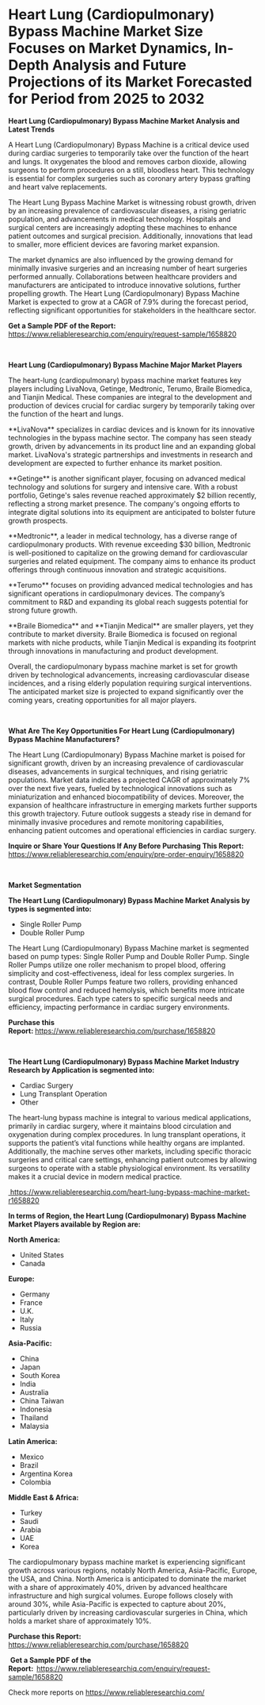 <p><h1>Heart Lung (Cardiopulmonary) Bypass Machine Market Size Focuses on Market Dynamics, In-Depth Analysis and Future Projections of its Market Forecasted for Period from 2025 to 2032</h1></p><p><strong>Heart Lung (Cardiopulmonary) Bypass Machine Market Analysis and Latest Trends</strong></p>
<p><p>A Heart Lung (Cardiopulmonary) Bypass Machine is a critical device used during cardiac surgeries to temporarily take over the function of the heart and lungs. It oxygenates the blood and removes carbon dioxide, allowing surgeons to perform procedures on a still, bloodless heart. This technology is essential for complex surgeries such as coronary artery bypass grafting and heart valve replacements.</p><p>The Heart Lung Bypass Machine Market is witnessing robust growth, driven by an increasing prevalence of cardiovascular diseases, a rising geriatric population, and advancements in medical technology. Hospitals and surgical centers are increasingly adopting these machines to enhance patient outcomes and surgical precision. Additionally, innovations that lead to smaller, more efficient devices are favoring market expansion. </p><p>The market dynamics are also influenced by the growing demand for minimally invasive surgeries and an increasing number of heart surgeries performed annually. Collaborations between healthcare providers and manufacturers are anticipated to introduce innovative solutions, further propelling growth. The Heart Lung (Cardiopulmonary) Bypass Machine Market is expected to grow at a CAGR of 7.9% during the forecast period, reflecting significant opportunities for stakeholders in the healthcare sector.</p></p>
<p><strong>Get a Sample PDF of the Report:&nbsp;</strong> <a href="https://www.reliableresearchiq.com/enquiry/request-sample/1658820?utm_campaign=3077&utm_medium=2&utm_source=Github&utm_content=ia&utm_term=23032025&utm_id=heart-lung-cardiopulmonary-bypass-machine">https://www.reliableresearchiq.com/enquiry/request-sample/1658820</a></p>
<p>&nbsp;</p>
<p><strong>Heart Lung (Cardiopulmonary) Bypass Machine Major Market Players</strong></p>
<p><p>The heart-lung (cardiopulmonary) bypass machine market features key players including LivaNova, Getinge, Medtronic, Terumo, Braile Biomedica, and Tianjin Medical. These companies are integral to the development and production of devices crucial for cardiac surgery by temporarily taking over the function of the heart and lungs.</p><p>**LivaNova** specializes in cardiac devices and is known for its innovative technologies in the bypass machine sector. The company has seen steady growth, driven by advancements in its product line and an expanding global market. LivaNova's strategic partnerships and investments in research and development are expected to further enhance its market position.</p><p>**Getinge** is another significant player, focusing on advanced medical technology and solutions for surgery and intensive care. With a robust portfolio, Getinge's sales revenue reached approximately $2 billion recently, reflecting a strong market presence. The company's ongoing efforts to integrate digital solutions into its equipment are anticipated to bolster future growth prospects.</p><p>**Medtronic**, a leader in medical technology, has a diverse range of cardiopulmonary products. With revenue exceeding $30 billion, Medtronic is well-positioned to capitalize on the growing demand for cardiovascular surgeries and related equipment. The company aims to enhance its product offerings through continuous innovation and strategic acquisitions.</p><p>**Terumo** focuses on providing advanced medical technologies and has significant operations in cardiopulmonary devices. The company’s commitment to R&D and expanding its global reach suggests potential for strong future growth.</p><p>**Braile Biomedica** and **Tianjin Medical** are smaller players, yet they contribute to market diversity. Braile Biomedica is focused on regional markets with niche products, while Tianjin Medical is expanding its footprint through innovations in manufacturing and product development.</p><p>Overall, the cardiopulmonary bypass machine market is set for growth driven by technological advancements, increasing cardiovascular disease incidences, and a rising elderly population requiring surgical interventions. The anticipated market size is projected to expand significantly over the coming years, creating opportunities for all major players.</p></p>
<p>&nbsp;</p>
<p><strong>What Are The Key Opportunities For Heart Lung (Cardiopulmonary) Bypass Machine Manufacturers?</strong></p>
<p><p>The Heart Lung (Cardiopulmonary) Bypass Machine market is poised for significant growth, driven by an increasing prevalence of cardiovascular diseases, advancements in surgical techniques, and rising geriatric populations. Market data indicates a projected CAGR of approximately 7% over the next five years, fueled by technological innovations such as miniaturization and enhanced biocompatibility of devices. Moreover, the expansion of healthcare infrastructure in emerging markets further supports this growth trajectory. Future outlook suggests a steady rise in demand for minimally invasive procedures and remote monitoring capabilities, enhancing patient outcomes and operational efficiencies in cardiac surgery.</p></p>
<p><strong>Inquire or Share Your Questions If Any Before Purchasing This Report:</strong> <a href="https://www.reliableresearchiq.com/enquiry/pre-order-enquiry/1658820?utm_campaign=3077&utm_medium=2&utm_source=Github&utm_content=ia&utm_term=23032025&utm_id=heart-lung-cardiopulmonary-bypass-machine">https://www.reliableresearchiq.com/enquiry/pre-order-enquiry/1658820</a></p>
<p>&nbsp;</p>
<p><strong>Market Segmentation</strong></p>
<p><strong>The Heart Lung (Cardiopulmonary) Bypass Machine Market Analysis by types is segmented into:</strong></p>
<p><ul><li>Single Roller Pump</li><li>Double Roller Pump</li></ul></p>
<p><p>The Heart Lung (Cardiopulmonary) Bypass Machine market is segmented based on pump types: Single Roller Pump and Double Roller Pump. Single Roller Pumps utilize one roller mechanism to propel blood, offering simplicity and cost-effectiveness, ideal for less complex surgeries. In contrast, Double Roller Pumps feature two rollers, providing enhanced blood flow control and reduced hemolysis, which benefits more intricate surgical procedures. Each type caters to specific surgical needs and efficiency, impacting performance in cardiac surgery environments.</p></p>
<p><strong>Purchase this Report:&nbsp;</strong><a href="https://www.reliableresearchiq.com/purchase/1658820?utm_campaign=3077&utm_medium=2&utm_source=Github&utm_content=ia&utm_term=23032025&utm_id=heart-lung-cardiopulmonary-bypass-machine">https://www.reliableresearchiq.com/purchase/1658820</a></p>
<p>&nbsp;</p>
<p><strong>The Heart Lung (Cardiopulmonary) Bypass Machine Market Industry Research by Application is segmented into:</strong></p>
<p><ul><li>Cardiac Surgery</li><li>Lung Transplant Operation</li><li>Other</li></ul></p>
<p><p>The heart-lung bypass machine is integral to various medical applications, primarily in cardiac surgery, where it maintains blood circulation and oxygenation during complex procedures. In lung transplant operations, it supports the patient’s vital functions while healthy organs are implanted. Additionally, the machine serves other markets, including specific thoracic surgeries and critical care settings, enhancing patient outcomes by allowing surgeons to operate with a stable physiological environment. Its versatility makes it a crucial device in modern medical practice.</p></p>
<p><a href="https://www.reliableresearchiq.com/heart-lung-bypass-machine-market-r1658820?utm_campaign=3077&utm_medium=2&utm_source=Github&utm_content=ia&utm_term=23032025&utm_id=heart-lung-cardiopulmonary-bypass-machine">&nbsp;https://www.reliableresearchiq.com/heart-lung-bypass-machine-market-r1658820</a></p>
<p><strong>In terms of Region, the Heart Lung (Cardiopulmonary) Bypass Machine Market Players available by Region are:</strong></p>
<p>
    <p> <strong> North America: </strong>
        <ul>
            <li>United States</li>
            <li>Canada</li>
        </ul>
        </p> 
    <p> <strong> Europe: </strong>
        <ul>
            <li>Germany</li>
            <li>France</li>
            <li>U.K.</li>
            <li>Italy</li>
            <li>Russia</li>
        </ul>
        </p> 
    <p> <strong> Asia-Pacific: </strong>
        <ul>
            <li>China</li>
            <li>Japan</li>
            <li>South Korea</li>
            <li>India</li>
            <li>Australia</li>
            <li>China Taiwan</li>
            <li>Indonesia</li>
            <li>Thailand</li>
            <li>Malaysia</li>
        </ul>
        </p> 
    <p> <strong> Latin America: </strong>
        <ul>
            <li>Mexico</li>
            <li>Brazil</li>
            <li>Argentina Korea</li>
            <li>Colombia</li>
        </ul>
        </p> 
    <p> <strong> Middle East & Africa: </strong>
        <ul>
            <li>Turkey</li>
            <li>Saudi</li>
            <li>Arabia</li>
            <li>UAE</li>
            <li>Korea</li>
        </ul>
    </p>
    </p>
<p><p>The cardiopulmonary bypass machine market is experiencing significant growth across various regions, notably North America, Asia-Pacific, Europe, the USA, and China. North America is anticipated to dominate the market with a share of approximately 40%, driven by advanced healthcare infrastructure and high surgical volumes. Europe follows closely with around 30%, while Asia-Pacific is expected to capture about 20%, particularly driven by increasing cardiovascular surgeries in China, which holds a market share of approximately 10%.</p></p>
<p><strong>Purchase this Report: </strong><a href="https://www.reliableresearchiq.com/purchase/1658820?utm_campaign=3077&utm_medium=2&utm_source=Github&utm_content=ia&utm_term=23032025&utm_id=heart-lung-cardiopulmonary-bypass-machine">https://www.reliableresearchiq.com/purchase/1658820</a></p>
<p>&nbsp;<strong>Get a Sample PDF of the Report:&nbsp;&nbsp;</strong><a href="https://www.reliableresearchiq.com/enquiry/request-sample/1658820?utm_campaign=3077&utm_medium=2&utm_source=Github&utm_content=ia&utm_term=23032025&utm_id=heart-lung-cardiopulmonary-bypass-machine">https://www.reliableresearchiq.com/enquiry/request-sample/1658820</a></p>
<p><strong></strong></p>
<p>Check more reports on <a href="https://www.reliableresearchiq.com/?utm_campaign=3077&utm_medium=2&utm_source=Github&utm_content=ia&utm_term=23032025&utm_id=heart-lung-cardiopulmonary-bypass-machine">https://www.reliableresearchiq.com/</a></p>